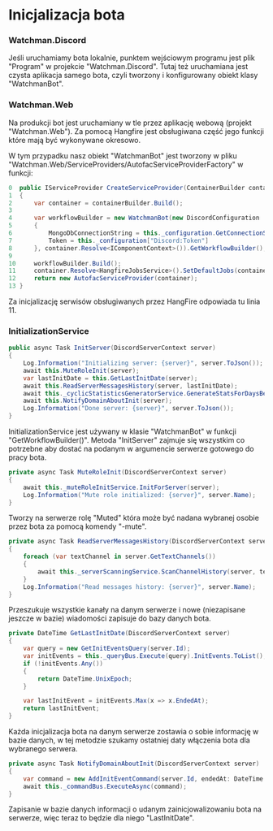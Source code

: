 # Inicjalizacja bota
  
### Watchman.Discord

Jeśli uruchamiamy bota lokalnie, punktem wejściowym programu jest plik "Program" w projekcie "Watchman.Discord".  Tutaj też
uruchamiana jest czysta aplikacja samego bota, czyli tworzony i konfigurowany obiekt klasy "WatchmanBot".

### Watchman.Web

Na produkcji bot jest uruchamiany w tle przez aplikację webową (projekt "Watchman.Web").  Za pomocą Hangfire jest obsługiwana część jego funkcji które mają być wykonywane okresowo.

W tym przypadku nasz obiekt "WatchmanBot" jest tworzony w pliku "Watchman.Web/ServiceProviders/AutofacServiceProviderFactory" w funkcji:
```csharp
0  public IServiceProvider CreateServiceProvider(ContainerBuilder containerBuilder)
1  {
2      var container = containerBuilder.Build();
3
4      var workflowBuilder = new WatchmanBot(new DiscordConfiguration
5      {
6          MongoDbConnectionString = this._configuration.GetConnectionString("Mongo"),
7          Token = this._configuration["Discord:Token"]
8      }, container.Resolve<IComponentContext>()).GetWorkflowBuilder();
9
10     workflowBuilder.Build();
11     container.Resolve<HangfireJobsService>().SetDefaultJobs(container);
12     return new AutofacServiceProvider(container);
13 }
```
Za inicjalizację serwisów obsługiwanych przez HangFire odpowiada tu linia 11.

### InitializationService

```csharp
public async Task InitServer(DiscordServerContext server)
{ 
    Log.Information("Initializing server: {server}", server.ToJson());
    await this.MuteRoleInit(server);
    var lastInitDate = this.GetLastInitDate(server);
    await this.ReadServerMessagesHistory(server, lastInitDate);
    await this._cyclicStatisticsGeneratorService.GenerateStatsForDaysBefore(server, lastInitDate);
    await this.NotifyDomainAboutInit(server);
    Log.Information("Done server: {server}", server.ToJson());
}
```
InitializationService jest używany w klasie "WatchmanBot" w funkcji "GetWorkflowBuilder()".  Metoda "InitServer" zajmuje się wszystkim co potrzebne aby dostać na podanym w argumencie serwerze gotowego do pracy bota.


```csharp
private async Task MuteRoleInit(DiscordServerContext server)
{
    await this._muteRoleInitService.InitForServer(server);
    Log.Information("Mute role initialized: {server}", server.Name);
}
```
Tworzy na serwerze rolę "Muted" która może być nadana wybranej osobie przez bota za pomocą komendy "-mute".

```csharp
private async Task ReadServerMessagesHistory(DiscordServerContext server, DateTime lastInitDate)
{
    foreach (var textChannel in server.GetTextChannels())
    {
        await this._serverScanningService.ScanChannelHistory(server, textChannel, lastInitDate);
    }
    Log.Information("Read messages history: {server}", server.Name);
}
```
Przeszukuje wszystkie kanały na danym serwerze i nowe (niezapisane jeszcze w bazie) wiadomości zapisuje do bazy danych bota.


```csharp
private DateTime GetLastInitDate(DiscordServerContext server)
{
    var query = new GetInitEventsQuery(server.Id);
    var initEvents = this._queryBus.Execute(query).InitEvents.ToList();
    if (!initEvents.Any())
    {
        return DateTime.UnixEpoch;
    }

    var lastInitEvent = initEvents.Max(x => x.EndedAt);
    return lastInitEvent;
}
```
Każda inicjalizacja bota na danym serwerze zostawia o sobie informację w bazie danych, w tej metodzie szukamy
ostatniej daty włączenia bota dla wybranego serwera.


```csharp
private async Task NotifyDomainAboutInit(DiscordServerContext server)
{
    var command = new AddInitEventCommand(server.Id, endedAt: DateTime.UtcNow);
    await this._commandBus.ExecuteAsync(command);
}
```
Zapisanie w bazie danych informacji o udanym zainicjowalizowaniu bota na serwerze, więc teraz to będzie dla niego "LastInitDate".